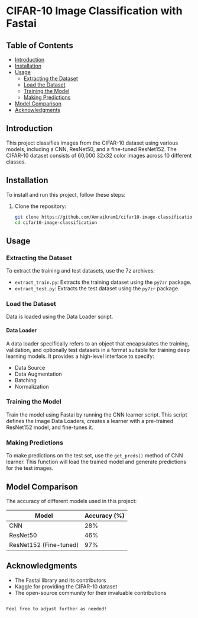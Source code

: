 # CIFAR-10 Image Classification with Fastai

## Table of Contents
- [Introduction](#introduction)
- [Installation](#installation)
- [Usage](#usage)
  - [Extracting the Dataset](#extracting-the-dataset)
  - [Load the Dataset](#load-the-dataset)
  - [Training the Model](#training-the-model)
  - [Making Predictions](#making-predictions)
- [Model Comparison](#model-comparison)
- [Acknowledgments](#acknowledgments)

## Introduction
This project classifies images from the CIFAR-10 dataset using various models, including a CNN, ResNet50, and a fine-tuned ResNet152. The CIFAR-10 dataset consists of 60,000 32x32 color images across 10 different classes.

## Installation
To install and run this project, follow these steps:

1. Clone the repository:
   ```bash
   git clone https://github.com/Amnaikram1/cifar10-image-classification.git
   cd cifar10-image-classification
   ```

## Usage

### Extracting the Dataset
To extract the training and test datasets, use the 7z archives:

- `extract_train.py`: Extracts the training dataset using the `py7zr` package.
- `extract_test.py`: Extracts the test dataset using the `py7zr` package.

### Load the Dataset
Data is loaded using the Data Loader script. 

#### Data Loader
A data loader specifically refers to an object that encapsulates the training, validation, and optionally test datasets in a format suitable for training deep learning models. It provides a high-level interface to specify:

- Data Source
- Data Augmentation
- Batching
- Normalization

### Training the Model
Train the model using Fastai by running the CNN learner script. This script defines the Image Data Loaders, creates a learner with a pre-trained ResNet152 model, and fine-tunes it.

### Making Predictions
To make predictions on the test set, use the `get_preds()` method of CNN learner. This function will load the trained model and generate predictions for the test images.

## Model Comparison
The accuracy of different models used in this project:

| Model                  | Accuracy (%) |
|------------------------|--------------|
| CNN                    | 28%          |
| ResNet50               | 46%          |
| ResNet152 (Fine-tuned) | 97%          |

## Acknowledgments
- The Fastai library and its contributors
- Kaggle for providing the CIFAR-10 dataset
- The open-source community for their invaluable contributions
```

Feel free to adjust further as needed!
